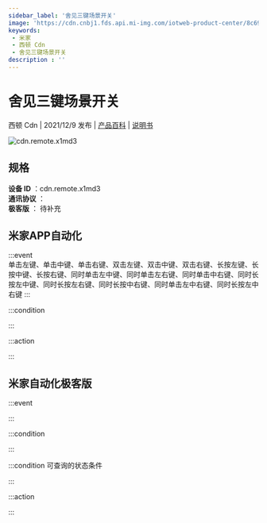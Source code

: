 ```yaml
---
sidebar_label: '舍见三键场景开关'
image: 'https://cdn.cnbj1.fds.api.mi-img.com/iotweb-product-center/8c69fca30e6650d0a1a86f3f7c5db54a_1635390579644.png?GalaxyAccessKeyId=AKVGLQWBOVIRQ3XLEW&Expires=9223372036854775807&Signature=oNYvCJctAEM8ZgCH8qUXd5/Uhuc='
keywords: 
 - 米家
 - 西顿 Cdn
 - 舍见三键场景开关
description : ''
---
```

# 舍见三键场景开关

西顿 Cdn | 2021/12/9 发布 | [产品百科](https://home.mi.com/webapp/content/baike/product/index.html?model=cdn.remote.x1md3/) | [说明书](https://home.mi.com/views/introduction.html?model=cdn.remote.x1md3&region=cn)

![cdn.remote.x1md3](https://cdn.cnbj1.fds.api.mi-img.com/iotweb-product-center/8c69fca30e6650d0a1a86f3f7c5db54a_1635390579644.png?GalaxyAccessKeyId=AKVGLQWBOVIRQ3XLEW&Expires=9223372036854775807&Signature=oNYvCJctAEM8ZgCH8qUXd5/Uhuc=)

## 规格  
> 
**设备 ID** ：cdn.remote.x1md3  
**通讯协议** ：  
**极客版**  ： 待补充 


## 米家APP自动化  

:::event  
单击左键、单击中键、单击右键、双击左键、双击中键、双击右键、长按左键、长按中键、长按右键、同时单击左中键、同时单击左右键、同时单击中右键、同时长按左中键、同时长按左右键、同时长按中右键、同时单击左中右键、同时长按左中右键
:::

:::condition  

:::

:::action   

:::

## 米家自动化极客版  

:::event  

:::

:::condition  

:::

:::condition 可查询的状态条件  

:::

:::action  

:::

        
